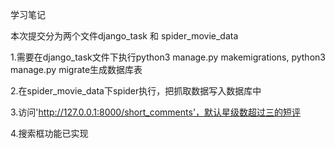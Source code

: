 学习笔记

本次提交分为两个文件django_task 和 spider_movie_data

1.需要在django_task文件下执行python3 manage.py makemigrations, python3 manage.py migrate生成数据库表

2.在spider_movie_data下spider执行，把抓取数据写入数据库中

3.访问'http://127.0.0.1:8000/short_comments'，默认星级数超过三的短评

4.搜索框功能已实现

